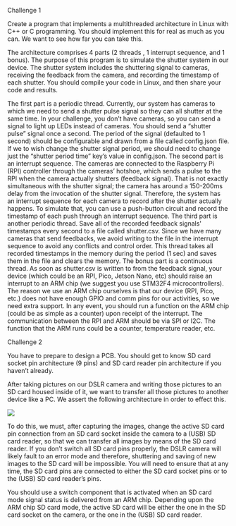 Challenge 1

Create a program that implements a multithreaded architecture in Linux with C++ or C programming.  You should implement this for real as much as you can.  We want to see how far you can take this.

The architecture comprises 4 parts (2 threads , 1 interrupt sequence, and 1 bonus). The purpose of this program is to simulate the shutter system in our device. The shutter system includes the shuttering signal to cameras, receiving the feedback from the camera, and recording the timestamp of each shutter.  You should compile your code in Linux, and then share your code and results.

The first part is a periodic thread. Currently, our system has cameras to which we need to send a shutter pulse signal so they can all shutter at the same time.  In your challenge, you don’t have cameras, so you can send a signal to light up LEDs instead of cameras. You should send a “shutter pulse” signal once a second. The period of the signal (defaulted to 1 second) should be configurable and drawn from a file called config.json file.  If we to wish change the shutter signal period, we should need to change just the “shutter period time” key’s value in config.json.
The second part is an interrupt sequence. The cameras are connected to the Raspberry Pi (RPI) controller through the cameras’ hotshoe, which sends a pulse to the RPI when the camera actually shutters (feedback signal). That is not exactly simultaneous with the shutter signal; the camera has around a 150-200ms delay from the invocation of the shutter signal. Therefore, the system has an interrupt sequence for each camera to record after the shutter actually happens. To simulate that, you can use a push-button circuit and record the timestamp of each push through an interrupt sequence. 
The third part is  another periodic thread.  Save all of the recorded feedback signals' timestamps every second to a file called shutter.csv.  Since we have many cameras that send feedbacks, we avoid writing to the file in the interrupt sequence to avoid any conflicts and control order. This thread takes all recorded timestamps in the memory during the period (1 sec) and saves them in the file and clears the memory.
The bonus part is a continuous thread.  As soon as shutter.csv is written to from the feedback signal, your device (which could be an RPI, Pico, Jetson Nano, etc) should raise an interrupt to an ARM chip (we suggest you use STM32F4 microcontrollers).  The reason we use an ARM chip ourselves is that our device (RPI, Pico, etc.) does not have enough GPIO and comm pins for our activities, so we need extra support.  In any event, you should run a function on the ARM chip (could be as simple as a counter) upon receipt of the interrupt. The communication between the RPI and ARM should be via SPI or I2C.  The function that the ARM runs could be a counter, temperature reader, etc.


Challenge 2

You have to prepare to design a PCB. You should get to know SD card socket pin architecture (9 pins) and SD card reader pin architecture if you haven’t already.  

After taking pictures on our DSLR camera and writing those pictures to an SD card housed inside of it, we want to transfer all those pictures to another device like a PC.  We assert the following architecture in order to effect this.

![](https://ibb.co/hgTrpv2)

To do this, we must, after capturing the images, change the active SD card pin connection from an SD card socket inside the camera to a  (USB)  SD card reader, so that we can transfer all images by means of the SD card reader.  If you don’t switch all SD card pins properly, the DSLR camera will likely  fault  to an  error mode and therefore, shuttering and saving of new images to the SD card  will be impossible.  You will need to ensure that at any time, the SD  card pins are connected to either the SD card socket pins or to the  (USB) SD card reader’s pins.

You should use a switch component that is activated when an SD card mode signal status is delivered from an ARM chip. Depending upon the ARM chip SD card mode, the active SD card will be either the one in the SD card socket on the camera, or the one in the  (USB)  SD card reader.
